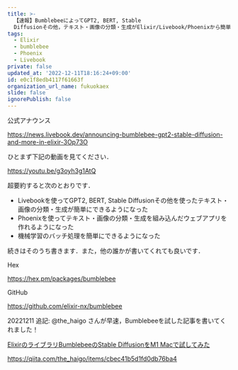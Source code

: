 ```yaml
---
title: >-
  【速報】BumblebeeによってGPT2, BERT, Stable
  Diffusionその他，テキスト・画像の分類・生成がElixir/Livebook/Phoenixから簡単にできるようになった件
tags:
  - Elixir
  - bumblebee
  - Phoenix
  - Livebook
private: false
updated_at: '2022-12-11T18:16:24+09:00'
id: e0c1f8edb4117f61663f
organization_url_name: fukuokaex
slide: false
ignorePublish: false
---
```

公式アナウンス

https://news.livebook.dev/announcing-bumblebee-gpt2-stable-diffusion-and-more-in-elixir-3Op73O

ひとまず下記の動画を見てください．

https://youtu.be/g3oyh3g1AtQ

超要約すると次のとおりです．

* Livebookを使ってGPT2, BERT, Stable Diffusionその他を使ったテキスト・画像の分類・生成が簡単にできるようになった
* Phoenixを使ってテキスト・画像の分類・生成を組み込んだウェブアプリを作れるようになった
* 機械学習のバッチ処理を簡単にできるようになった

続きはそのうち書きます．また，他の誰かが書いてくれても良いです．

Hex

https://hex.pm/packages/bumblebee

GitHub

https://github.com/elixir-nx/bumblebee

20221211 追記: @the_haigo さんが早速，Bumblebeeを試した記事を書いてくれました！

[ElixirのライブラリBumblebeeのStable DiffusionをM1 Macで試してみた](https://qiita.com/the_haigo/items/cbec41b5d1fd0db76ba4)

https://qiita.com/the_haigo/items/cbec41b5d1fd0db76ba4




